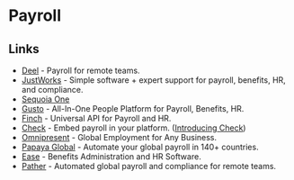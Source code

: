 # Payroll

## Links

- [Deel](https://www.letsdeel.com/) - Payroll for remote teams.
- [JustWorks](https://justworks.com/) - Simple software + expert support for payroll, benefits, HR, and compliance.
- [Sequoia One](https://www.sequoia.com/services/sequoia-one/)
- [Gusto](https://gusto.com/) - All-In-One People Platform for Payroll, Benefits, HR.
- [Finch](https://tryfinch.com/) - Universal API for Payroll and HR.
- [Check](https://checkhq.com/) - Embed payroll in your platform. ([Introducing Check](https://checkhq.com/blog/introducing-check/))
- [Omnipresent](https://www.omnipresent.com/) - Global Employment for Any Business.
- [Papaya Global](https://papayaglobal.com/) - Automate your global payroll in 140+ countries.
- [Ease](https://www.ease.com/) - Benefits Administration and HR Software.
- [Pather](https://www.panther.co/) - Automated global payroll and compliance for remote teams.
